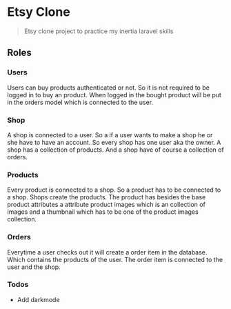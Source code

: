 # Etsy Clone
> Etsy clone project to practice my inertia laravel skills

## Roles

### Users
Users can buy products authenticated or not. So it is not required to be logged in to buy an product. When logged in the bought product will be put in the orders model which is connected to the user.

### Shop
A shop is connected to a user. So a if a user wants to make a shop he or she have to have an account. So every shop has one user aka the owner. A shop has a collection of products. And a shop have of course a collection of orders.

### Products
Every product is connected to a shop. So a product has to be connected to a shop. Shops create the products. The product has besides the base product attributes a attribute product images which is an collection of images and a thumbnail which has to be one of the product images collection.

### Orders 
Everytime a user checks out it will create a order item in the database. Which contains the products of the user. The order item is connected to the user and the shop. 

### Todos
*  Add darkmode